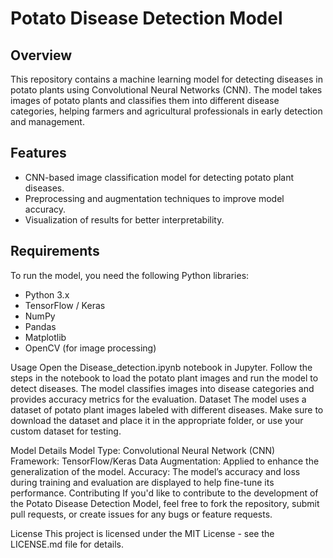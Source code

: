 # Potato Disease Detection Model

## Overview
This repository contains a machine learning model for detecting diseases in potato plants using Convolutional Neural Networks (CNN). The model takes images of potato plants and classifies them into different disease categories, helping farmers and agricultural professionals in early detection and management.

## Features
- CNN-based image classification model for detecting potato plant diseases.
- Preprocessing and augmentation techniques to improve model accuracy.
- Visualization of results for better interpretability.

## Requirements
To run the model, you need the following Python libraries:
- Python 3.x
- TensorFlow / Keras
- NumPy
- Pandas
- Matplotlib
- OpenCV (for image processing)

Usage
Open the Disease_detection.ipynb notebook in Jupyter.
Follow the steps in the notebook to load the potato plant images and run the model to detect diseases.
The model classifies images into disease categories and provides accuracy metrics for the evaluation.
Dataset
The model uses a dataset of potato plant images labeled with different diseases. Make sure to download the dataset and place it in the appropriate folder, or use your custom dataset for testing.

Model Details
Model Type: Convolutional Neural Network (CNN)
Framework: TensorFlow/Keras
Data Augmentation: Applied to enhance the generalization of the model.
Accuracy: The model’s accuracy and loss during training and evaluation are displayed to help fine-tune its performance.
Contributing
If you'd like to contribute to the development of the Potato Disease Detection Model, feel free to fork the repository, submit pull requests, or create issues for any bugs or feature requests.

License
This project is licensed under the MIT License - see the LICENSE.md file for details.
